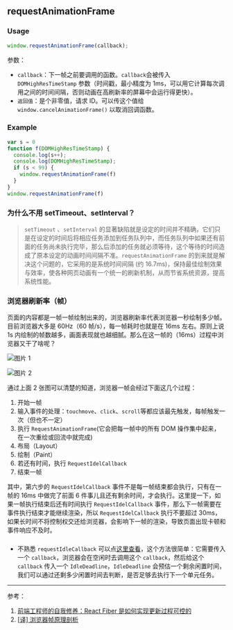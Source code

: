 ## requestAnimationFrame

### Usage

```js
window.requestAnimationFrame(callback);
```

参数：

- `callback`：下一帧之前要调用的函数。`callback`会被传入 `DOMHighResTimeStamp` 参数（时间戳，最小精度为 1ms，可以用它计算每次调用之间的时间间隔，否则动画在高刷新率的屏幕中会运行得更快）。
- `返回值`：是个非零值，请求 ID。可以传这个值给 `window.cancelAnimationFrame()` 以取消回调函数。

### Example

```js
var s = 0
function f(DOMHighResTimeStamp) {
  console.log(s++);
  console.log(DOMHighResTimeStamp);
  if (s < 99) {
    window.requestAnimationFrame(f)
  }
}
window.requestAnimationFrame(f)
```

### 为什么不用 setTimeout、setInterval？

> `setTimeout` 、`setInterval` 的显著缺陷就是设定的时间并不精确，它们只是在设定的时间后将相应任务添加到任务队列中，而任务队列中如果还有前面的任务尚未执行完毕，那么后添加的任务就必须等待，这个等待的时间造成了原本设定的动画时间间隔不准。`requestAnimationFrame` 的到来就是解决这个问题的，它采用的是系统时间间隔 (约 16.7ms)，保持最佳绘制效果与效率，使各种网页动画有一个统一的刷新机制，从而节省系统资源，提高系统性能。

### 浏览器刷新率（帧）

页面的内容都是一帧一帧绘制出来的，浏览器刷新率代表浏览器一秒绘制多少帧。目前浏览器大多是 60Hz（60 帧/s），每一帧耗时也就是在 16ms 左右。原则上说 1s 内绘制的帧数越多，画面表现就也越细腻。那么在这一帧的（16ms）过程中浏览器又干了啥呢？

![图片 1](https://chao31.github.io/pics/FE-QA/anatomy-of-a-frame.svg)

![图片 2](https://chao31.github.io/pics/FE-QA/life-of-frame_20220614154456.png)

通过上面 2 张图可以清楚的知道，浏览器一帧会经过下面这几个过程：

1. 开始一帧
2. 输入事件的处理：`touchmove`、`click`、`scroll`等都应该最先触发，每帧触发一次（但也不一定）
3. 执行 `RequestAnimationFrame`(它会把每一帧中的所有 DOM 操作集中起来，在一次重绘或回流中就完成)
4. 布局（Layout）
5. 绘制（Paint）
6. 若还有时间，执行 `RequestIdelCallback`
7. 结束一帧

其中，第六步的 `RequestIdelCallback` 事件不是每一帧结束都会执行，只有在一帧的 16ms 中做完了前面 6 件事儿且还有剩余时间，才会执行。这里提一下，如果一帧执行结束后还有时间执行 `RequestIdelCallback` 事件，那么下一帧需要在事件执行结束才能继续渲染，所以 `RequestIdelCallback` 执行不要超过 30ms，如果长时间不将控制权交还给浏览器，会影响下一帧的渲染，导致页面出现卡顿和事件响应不及时。

### 
- 不熟悉 `requestIdleCallback` 可以点[这里查看](https://developer.mozilla.org/zh-CN/docs/Web/API/Window/requestIdleCallback)，这个方法很简单：它需要传入一个 `callback`，浏览器会在空闲时去调用这个 `callback`，然后给这个 `callback` 传入一个 `IdleDeadline`，`IdleDeadline` 会预估一个剩余闲置时间，我们可以通过还剩多少闲置时间去判断，是否足够去执行下一个单元任务。

---
参考：
1. [前端工程师的自我修养：React Fiber 是如何实现更新过程可控的](https://www.infoq.cn/article/FlEX4gdZigdMJueq4orw)
2. [[译] 浏览器帧原理剖析](https://juejin.cn/post/6844903808762380296)